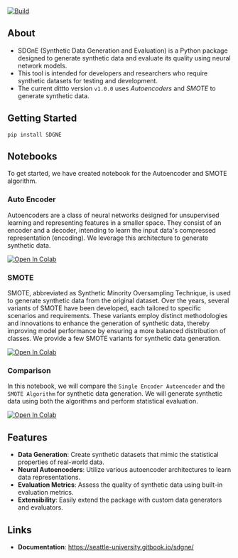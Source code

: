 
  [![Build](https://github.com/SartajBhuvaji/SDGnE/actions/workflows/main.yaml/badge.svg)](https://github.com/SartajBhuvaji/SDGnE/actions/workflows/main.yaml)


## About
- SDGnE (Synthetic Data Generation and Evaluation) is a Python package designed to generate synthetic data and evaluate its quality using neural network models. 
- This tool is intended for developers and researchers who require synthetic datasets for testing and development.
- The current dittto version `v1.0.0` uses <i>Autoencoders</i> and <i>SMOTE</i> to generate synthetic data.

## Getting Started
`pip install SDGNE`
 
 ## Notebooks
 To get started, we have created notebook for the Autoencoder and SMOTE algorithm.

  ### Auto Encoder
  Autoencoders are a class of neural networks designed for unsupervised learning and representing features in a smaller space. They consist of an encoder and a decoder, intending to learn the input data's compressed representation (encoding).  We leverage this architecture to generate synthetic data.

  [![Open In Colab](https://colab.research.google.com/assets/colab-badge.svg)](https://colab.research.google.com/github/SartajBhuvaji/SDGnE/blob/main/notebooks/SDGnE_Autoencoder_Notebook.ipynb)

  ### SMOTE
  SMOTE, abbreviated as Synthetic Minority Oversampling Technique, is used to generate synthetic data from the original dataset. Over the years, several variants of SMOTE have been developed, each tailored to specific scenarios and requirements. These variants employ distinct methodologies and innovations to enhance the generation of synthetic data, thereby improving model performance by ensuring a more balanced distribution of classes. We provide a few SMOTE variants for synthetic data generation.

  [![Open In Colab](https://colab.research.google.com/assets/colab-badge.svg)](https://colab.research.google.com/github/SartajBhuvaji/SDGnE/blob/main/notebooks/SDGnE_SMOTE_Notebook.ipynb)

  ### Comparison
  In this notebook, we will compare the `Single Encoder Autoencoder` and the `SMOTE Algorithm` for synthetic data generation. We will generate synthetic data using both the algorithms and perform statistical evaluation.
  
  [![Open In Colab](https://colab.research.google.com/assets/colab-badge.svg)](https://colab.research.google.com/github/SartajBhuvaji/SDGnE/blob/main/notebooks/SDGnE_Comparison_Notebook.ipynb)

 ## Features

- **Data Generation**: Create synthetic datasets that mimic the statistical properties of real-world data.
- **Neural Autoencoders**: Utilize various autoencoder architectures to learn data representations.
- **Evaluation Metrics**: Assess the quality of synthetic data using built-in evaluation metrics.
- **Extensibility**: Easily extend the package with custom data generators and evaluators.

 ## Links
 - **Documentation**: https://seattle-university.gitbook.io/sdgne/